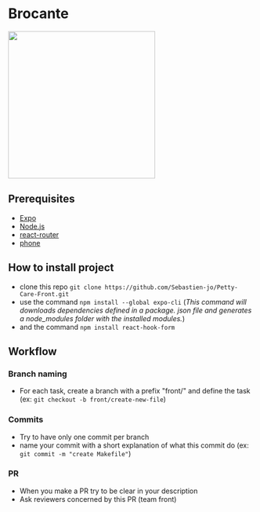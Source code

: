 
# Brocante
<img src="https://i.postimg.cc/7PGyH4VX/logo.png" alt="" width="300" height="300" />

## Prerequisites
- [Expo](https://docs.expo.dev/development/getting-started/)
- [Node.js](https://nodejs.org/en/download/)
- [react-router](https://v5.reactrouter.com/native/guides/quick-start)
- [phone](https://www.echosdunet.net/sites/echosdunet.net/files/telephone-android-ou-ios-825x293.png)

## How to install project
- clone this repo `git clone https://github.com/Sebastien-jo/Petty-Care-Front.git`
- use the command `npm install --global expo-cli`
(*This command will downloads dependencies defined in a package. json file and generates a node_modules folder with the installed modules.*)
- and the command `npm install react-hook-form`

## Workflow
### Branch naming
- For each task, create a branch with a prefix "front/" and define the task (ex: `git checkout -b front/create-new-file`)
### Commits
- Try to have only one commit per branch
- name your commit with a short explanation of what this commit do (ex: `git commit -m "create Makefile"`)
### PR
- When you make a PR try to be clear in your description
- Ask reviewers concerned by this PR (team front)
